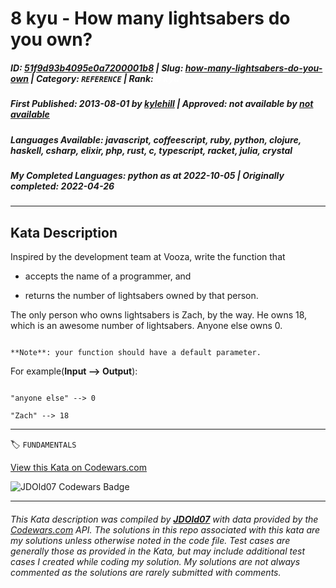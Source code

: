 # 8 kyu - How many lightsabers do you own?

##### **ID**: [51f9d93b4095e0a7200001b8](https://www.codewars.com/kata/51f9d93b4095e0a7200001b8) | **Slug**: [how-many-lightsabers-do-you-own](https://www.codewars.com/kata/51f9d93b4095e0a7200001b8) | **Category**: `REFERENCE` | **Rank**: <span style="color:white">8 kyu</span>

##### **First Published**: 2013-08-01 ***by*** [kylehill](https://www.codewars.com/users/kylehill) | **Approved**: *not available* ***by*** [*not available*](*https://www.codewars.com*)

##### **Languages Available**: javascript, coffeescript, ruby, python, clojure, haskell, csharp, elixir, php, rust, c, typescript, racket, julia, crystal

##### **My Completed Languages**: python ***as at*** 2022-10-05 | **Originally completed**: 2022-04-26

---

## Kata Description


Inspired by the development team at Vooza, write the function that 



* accepts the name of a programmer, and

* returns the number of lightsabers owned by that person.



The only person who owns lightsabers is Zach, by the way. He owns 18, which is an awesome number of lightsabers. Anyone else owns 0.



```if-not:c,clojure,c#,elixir,haskell,racket,rust

**Note**: your function should have a default parameter.

```



For example(**Input --> Output**):

```

"anyone else" --> 0

"Zach" --> 18

```













---


🏷 `FUNDAMENTALS`


[View this Kata on Codewars.com](https://www.codewars.com/kata/51f9d93b4095e0a7200001b8)

![](https://www.codewars.com/users/jdold07/badges/large "JDOld07 Codewars Badge")

---

###### *This Kata description was compiled by [**JDOld07**](https://tpstech.dev) with data provided by the [Codewars.com](https://www.codewars.com) API.  The solutions in this repo associated with this kata are my solutions unless otherwise noted in the code file.  Test cases are generally those as provided in the Kata, but may include additional test cases I created while coding my solution.  My solutions are not always commented as the solutions are rarely submitted with comments.*
